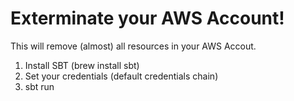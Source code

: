 # Exterminate your AWS Account!

This will remove (almost) all resources in your AWS Accout.

1. Install SBT (brew install sbt)
1. Set your credentials (default credentials chain)
1. sbt run
